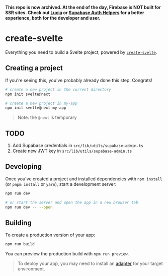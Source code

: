**This repo is now archived. At the end of the day, Firebase is NOT built for SSR sites. Check out [Lucia](https://github.com/pilcrowOnPaper/lucia-sveltekit) or [Supabase Auth Helpers](https://github.com/supabase/auth-helpers/tree/main/packages/sveltekit) for a better experience, both for the developer and user.**

# create-svelte

Everything you need to build a Svelte project, powered by [`create-svelte`](https://github.com/sveltejs/kit/tree/master/packages/create-svelte).

## Creating a project

If you're seeing this, you've probably already done this step. Congrats!

```bash
# create a new project in the current directory
npm init svelte@next

# create a new project in my-app
npm init svelte@next my-app
```

> Note: the `@next` is temporary

## TODO

1. Add Supabase credentials in `src/lib/utils/supabase-admin.ts`
2. Create new JWT key in `src/lib/utils/supabase-admin.ts`

## Developing

Once you've created a project and installed dependencies with `npm install` (or `pnpm install` or `yarn`), start a development server:

```bash
npm run dev

# or start the server and open the app in a new browser tab
npm run dev -- --open
```

## Building

To create a production version of your app:

```bash
npm run build
```

You can preview the production build with `npm run preview`.

> To deploy your app, you may need to install an [adapter](https://kit.svelte.dev/docs/adapters) for your target environment.
